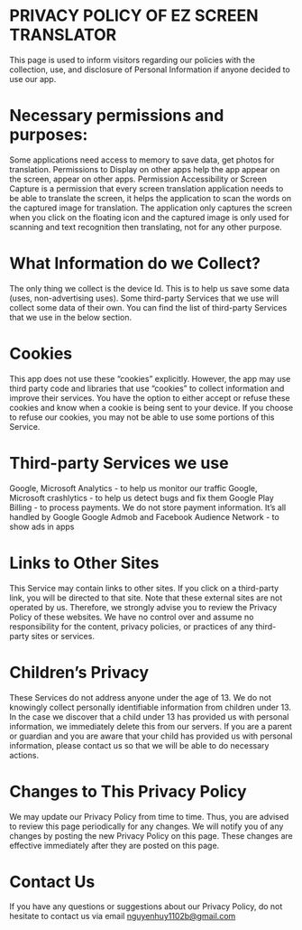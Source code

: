  # PRIVACY POLICY OF EZ SCREEN TRANSLATOR
                           
 This page is used to inform visitors regarding our policies with the collection, use, and disclosure of Personal Information if anyone decided to use our app.
 
 # Necessary permissions and purposes:
   Some applications need access to memory to save data, get photos for translation.
   Permissions to Display on other apps help the app appear on the screen, appear on other apps.
   Permission Accessibility or Screen Capture is a permission that every screen translation application needs to be able to translate the screen, it helps the application to scan the words on the captured image for translation. 
   The application only captures the screen when you click on the floating icon and the captured image is only used for scanning and text recognition then translating, not for any other purpose.

 # What Information do we Collect?
   The only thing we collect is the device Id. This is to help us save some data (uses, non-advertising uses).
   Some third-party Services that we use will collect some data of their own. You can find the list of third-party Services that we use in the below section.
 
 # Cookies
   This app does not use these “cookies” explicitly. However, the app may use third party code and libraries that use “cookies” to collect information and improve their services. You have the option to either accept or refuse these cookies and know when a cookie is being sent to your device. If you choose to refuse our cookies, you may not be able to use some portions of this Service.
 
 # Third-party Services we use
   Google, Microsoft Analytics - to help us monitor our traffic
   Google, Microsoft crashlytics - to help us detect bugs and fix them
   Google Play Billing - to process payments. We do not store payment information. It’s all handled by Google
   Google Admob and Facebook Audience Network - to show ads in apps
   
 # Links to Other Sites
   This Service may contain links to other sites. If you click on a third-party link, you will be directed to that site. Note that these external sites are not operated by us. Therefore, we strongly advise you to review the Privacy Policy of these websites. We have no control over and assume no responsibility for the content, privacy policies, or practices of any third-party sites or services.
 
 # Children’s Privacy
   These Services do not address anyone under the age of 13. We do not knowingly collect personally identifiable information from children under 13. In the case we discover that a child under 13 has provided us with personal information, we immediately delete this from our servers. If you are a parent or guardian and you are aware that your child has provided us with personal information, please contact us so that we will be able to do necessary actions.
 
 # Changes to This Privacy Policy
   We may update our Privacy Policy from time to time. Thus, you are advised to review this page periodically for any changes. We will notify you of any changes by posting the new Privacy Policy on this page. These changes are effective immediately after they are posted on this page.
 
 # Contact Us
   If you have any questions or suggestions about our Privacy Policy, do not hesitate to contact us via email nguyenhuy1102b@gmail.com 
